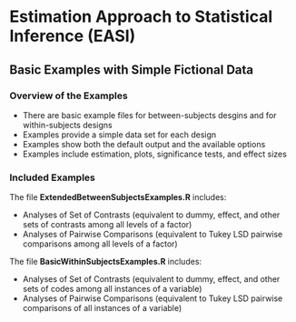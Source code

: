 # Estimation Approach to Statistical Inference (EASI)

## Basic Examples with Simple Fictional Data

### Overview of the Examples

- There are basic example files for between-subjects desgins and for within-subjects designs
- Examples provide a simple data set for each design
- Examples show both the default output and the available options
- Examples include estimation, plots, significance tests, and effect sizes

### Included Examples

The file **ExtendedBetweenSubjectsExamples.R** includes:

- Analyses of Set of Contrasts (equivalent to dummy, effect, and other sets of contrasts among all levels of a factor)
- Analyses of Pairwise Comparisons (equivalent to Tukey LSD pairwise comparisons among all levels of a factor)

The file **BasicWithinSubjectsExamples.R** includes:

- Analyses of Set of Contrasts (equivalent to dummy, effect, and other sets of codes among all instances of a variable)
- Analyses of Pairwise Comparisons (equivalent to Tukey LSD pairwise comparisons of all instances of a variable)
